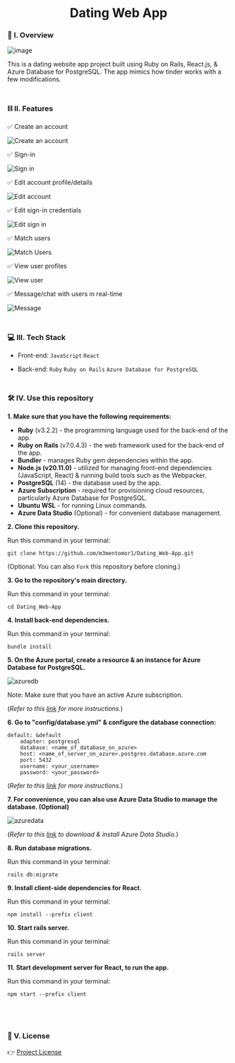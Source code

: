 <div align="center">
  <h1>Dating Web App</h1>
</div>

### 🧐 I. Overview
![image](https://github.com/m3mentomor1/Dating_Web-App/assets/95956735/121dad6e-1bfc-436c-9fad-9286b5a11d82)

This is a dating website app project built using Ruby on Rails, React.js, & Azure Database for PostgreSQL. The app mimics how tinder works with a few modifications. 
<br><br>
##

### ⛓️ II. Features

✅ Create an account

![Create an account](https://github.com/m3mentomor1/Dating_Web-App/assets/95956735/d290fdd6-91d0-4a1c-8bc3-e9400ad23852)

✅ Sign-in

![Sign in](https://github.com/m3mentomor1/Dating_Web-App/assets/95956735/b891bd9a-ddf9-4aa3-b53b-9734559e773a)

✅ Edit account profile/details

![Edit account](https://github.com/m3mentomor1/Dating_Web-App/assets/95956735/b14ed513-4c2d-4e86-b633-8f9f65f45db6)

✅ Edit sign-in credentials

![Edit sign in](https://github.com/m3mentomor1/Dating_Web-App/assets/95956735/437b6c05-b99a-46fc-b9ae-095e44667718)

✅ Match users

![Match Users](https://github.com/m3mentomor1/Dating_Web-App/assets/95956735/f8c43416-8814-4561-b2e8-7038bd1825a3)

✅ View user profiles

![View user](https://github.com/m3mentomor1/Dating_Web-App/assets/95956735/876ad43c-4123-4d5b-af0c-407da59331fe)

✅ Message/chat with users in real-time

![Message](https://github.com/m3mentomor1/Dating_Web-App/assets/95956735/9db83ab3-a7cf-4f02-be18-31b6bce43211)
<br><br>
##

### 💻 III. Tech Stack

- Front-end: ``JavaScript`` ``React``

- Back-end: ``Ruby`` ``Ruby on Rails`` ``Azure Database for PostgreSQL``
<br><br>
##

### 🛠️ IV. Use this repository

**1. Make sure that you have the following requirements:**

- **Ruby** (v3.2.2) - the programming language used for the back-end of the app.
- **Ruby on Rails** (v7.0.4.3) - the web framework used for the back-end of the app. 
- **Bundler** - manages Ruby gem dependencies within the app.
- **Node.js (v20.11.0)** - utilized for managing front-end dependencies (JavaScript, React) & running build tools such as the Webpacker.
- **PostgreSQL** (14) - the database used by the app. 
- **Azure Subscription** - required for provisioning cloud resources, particularly Azure Database for PostgreSQL. 
- **Ubuntu WSL** - for running Linux commands.
- **Azure Data Studio** (Optional) - for convenient database management.

**2. Clone this repository.**

   Run this command in your terminal: 
   ```
   git clone https://github.com/m3mentomor1/Dating_Web-App.git
   ```
(Optional: You can also ```Fork``` this repository before cloning.)

**3. Go to the repository's main directory.**

   Run this command in your terminal: 
   ```
   cd Dating_Web-App
   ```

**4. Install back-end dependencies.**

   Run this command in your terminal: 
   ```
   bundle install
   ```

**5. On the Azure portal, create a resource & an instance for Azure Database for PostgreSQL.**

![azuredb](https://github.com/m3mentomor1/Dating_Web-App/assets/95956735/efeca963-5a7b-438c-9fb0-cf7c4ec6d10d)

Note: Make sure that you have an active Azure subscription.

(*Refer to this [link](https://learn.microsoft.com/en-us/azure/postgresql/flexible-server/quickstart-create-server-portal) for more instructions.*)
   
**6. Go to "config/database.yml" & configure the database connection:**

    default: &default
        adapter: postgresql
        database: <name_of_database_on_azure>
        host: <name_of_server_on_azure>.postgres.database.azure.com
        port: 5432
        username: <your_username>
        password: <your_password>
    

(*Refer to this [link](https://learn.microsoft.com/en-us/azure/postgresql/flexible-server/quickstart-create-server-portal#get-the-connection-information) for more instructions.*)

**7. For convenience, you can also use Azure Data Studio to manage the database. (Optional)**

![azuredata](https://github.com/m3mentomor1/Dating_Web-App/assets/95956735/909bbbbe-037e-4bf5-b7d7-b617570e47d3)

(*Refer to this [link](https://learn.microsoft.com/en-us/azure-data-studio/download-azure-data-studio) to download & install Azure Data Studio.*)

**8. Run database migrations.**

   Run this command in your terminal: 
   ```
   rails db:migrate
   ```

**9. Install client-side dependencies for React.**

   Run this command in your terminal: 
   ```
   npm install --prefix client
   ```

**10. Start rails server.**

   Run this command in your terminal: 
   ```
   rails server
   ```

**11. Start development server for React, to run the app.**

   Run this command in your terminal: 
   ```
   npm start --prefix client
   ```
<br><br>
##

### 📄 V. License

👉 [Project License](https://github.com/m3mentomor1/Dating_Web-App/blob/main/LICENSE)
